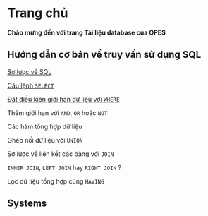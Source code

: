 # Trang chủ

**Chào mừng đến với trang Tài liệu database của OPES**

## Hướng dẫn cơ bản về truy vấn sử dụng SQL

[Sơ lược về SQL](./sql_basic/c1_sql_overview.md)

[Câu lệnh `SELECT`](./sql_basic/c2_select.md)

[Đặt điều kiện giới hạn dữ liệu với `WHERE`](./sql_basic/c3_where.md)

Thêm giới hạn với `AND`, `OR` hoặc `NOT`

Các hàm tổng hợp dữ liệu

Ghép nối dữ liệu với `UNION`

Sơ lược về liên kết các bảng với `JOIN`

`INNER JOIN`, `LEFT JOIN` hay `RIGHT JOIN` ?

Lọc dữ liệu tổng hợp cùng `HAVING`

## Systems

## 